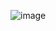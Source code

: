 ![image](https://github.com/diljyotsingh019/Image-Search-Engine/assets/34520429/53f44f3e-1138-47ca-92d0-4a1074d9ed5d)

